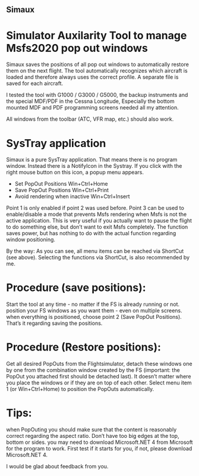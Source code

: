 ## Simaux
# Simulator Auxilarity Tool to manage Msfs2020 pop out windows

Simaux saves the positions of all pop out windows to automatically restore them on the next flight. 
The tool automatically recognizes which aircraft is loaded and therefore always uses the correct profile.
A separate file is saved for each aircraft.

I tested the tool with G1000 / G3000 / G5000, the backup instruments and the special MDF/PDF in the Cessna Longitude,
Especially the bottom mounted MDF and PDF programming screens needed all my attention.

All windows from the toolbar (ATC, VFR map, etc.) should also work.

# SysTray application
Simaux is a pure SysTray application. That means there is no program window. Instead there is a NotifyIcon in the Systray.
If you click with the right mouse button on this icon, a popup menu appears.

* Set PopOut Positions Win+Ctrl+Home
* Save PopOut Positions Win+Ctrl+Print
* Avoid rendering when inactive Win+Ctrl+Insert

Point 1 is only enabled if point 2 was used before. 
Point 3 can be used to enable/disable a mode that prevents Msfs rendering when Msfs is not the active application.
This is very useful if you actually want to pause the flight to do something else, but don’t want to exit Msfs completely.
The function saves power, but has nothing to do with the actual function regarding window positioning.

By the way: As you can see, all menu items can be reached via ShortCut (see above). Selecting the functions via ShortCut,
is also recommended by me.

# Procedure (save positions):

Start the tool at any time - no matter if the FS is already running or not.
position your FS windows as you want them - even on multiple screens.
when everything is positioned, choose point 2 (Save PopOut Positions).
That’s it regarding saving the positions.

# Procedure (Restore positions):

Get all desired PopOuts from the Flightsimulator,
detach these windows one by one from the combination window created by the FS (important: the PopOut you attached first should be detached last).
It doesn’t matter where you place the windows or if they are on top of each other.
Select menu item 1 (or Win+Ctrl+Home) to position the PopOuts automatically.

# Tips:
when PopOuting you should make sure that the content is reasonably correct regarding the aspect ratio. Don’t have too big edges at the top, bottom or sides.
you may need to download Microsoft.NET 4 from Microsoft for the program to work. First test if it starts for you, if not, please download Microsoft.NET 4.


I would be glad about feedback from you.
